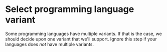 # Select programming language variant

Some programming languages have multiple variants.
If that is the case, we should decide upon one variant that we'll support.
Ignore this step if your languages does _not_ have multiple variants.
